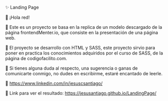 ✨  Landing Page

👋 ¡Hola red!

💼 Este es un proyecto se basa en la replica de un modelo descargado de la página frontendMenter.io, que consiste en la presentación de una página web.

🔧 El proyecto se desarrollo con HTML y SASS, este proyecto sirvio para poner en practica los conocimientos adquiridos por el curso de SASS, de la página de codigofacilito.com.

📨 Si tienes alguna duda al respecto, una sugerencia o ganas de comunicarte conmigo, no dudes en escribirme, estaré encantado de leerle.

📲 https://www.linkedin.com/in/jesuscsantiago/

📂 Link para ver el resultado: https://jesusantiago.github.io/LandingPage/